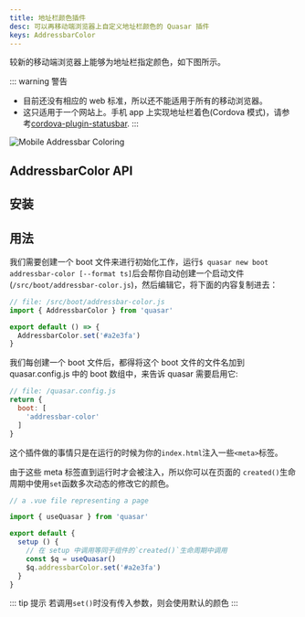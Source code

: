 ```yaml
---
title: 地址栏颜色插件
desc: 可以再移动端浏览器上自定义地址栏颜色的 Quasar 插件
keys: AddressbarColor
---
```

较新的移动端浏览器上能够为地址栏指定颜色，如下图所示。

::: warning 警告
* 目前还没有相应的 web 标准，所以还不能适用于所有的移动浏览器。
* 这只适用于一个网站上。手机 app 上实现地址栏着色(Cordova 模式)，请参考[cordova-plugin-statusbar](https://cordova.apache.org/docs/en/latest/reference/cordova-plugin-statusbar/).
:::

![Mobile Addressbar Coloring](https://cdn.quasar.dev/img/mobile-address-bar-colors.jpg "Mobile Addressbar Coloring")

## AddressbarColor API

<doc-api file="AddressbarColor" />

## 安装

<doc-installation plugins="AddressbarColor" />

##  用法
我们需要创建一个 boot 文件来进行初始化工作，运行`$ quasar new boot addressbar-color [--format ts]`后会帮你自动创建一个启动文件(`/src/boot/addressbar-color.js`)，然后编辑它，将下面的内容复制进去：

```js
// file: /src/boot/addressbar-color.js
import { AddressbarColor } from 'quasar'

export default () => {
  AddressbarColor.set('#a2e3fa')
}
```
我们每创建一个 boot 文件后，都得将这个 boot 文件的文件名加到 quasar.config.js 中的 boot 数组中，来告诉 quasar 需要启用它:

```js
// file: /quasar.config.js
return {
  boot: [
    'addressbar-color'
  ]
}
```
这个插件做的事情只是在运行的时候为你的`index.html`注入一些`<meta>`标签。

由于这些 meta 标签直到运行时才会被注入，所以你可以在页面的 `created()`生命周期中使用`set`函数多次动态的修改它的颜色。


```js
// a .vue file representing a page

import { useQuasar } from 'quasar'

export default {
  setup () {
    // 在 setup 中调用等同于组件的`created()`生命周期中调用
    const $q = useQuasar()
    $q.addressbarColor.set('#a2e3fa')
  }
}
```

::: tip 提示
若调用`set()`时没有传入参数，则会使用默认的颜色
:::

